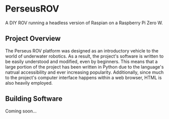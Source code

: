 # PerseusROV
A DIY ROV running a headless version of Raspian on a Raspberry Pi Zero W. 

## Project Overview

The Perseus ROV platform was designed as an introductory vehicle to the world of underwater robotics. As a result, the project's software is written to be easily understood and modified, even by beginners. This means that a large portion of the project has been written in Python due to the language's natrual accessibility and ever increasing popularity. Additionally, since much to the project's computer interface happens within a web browser, HTML is also heavily employed. 

## Building Software
Coming soon...
